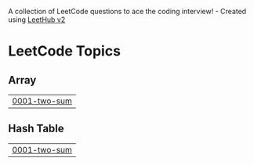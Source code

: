 A collection of LeetCode questions to ace the coding interview! - Created using [LeetHub v2](https://github.com/arunbhardwaj/LeetHub-2.0)
<!---LeetCode Topics Start-->
# LeetCode Topics
## Array
|  |
| ------- |
| [0001-two-sum](https://github.com/miuponn/leetcode/tree/master/0001-two-sum) |
## Hash Table
|  |
| ------- |
| [0001-two-sum](https://github.com/miuponn/leetcode/tree/master/0001-two-sum) |
<!---LeetCode Topics End-->